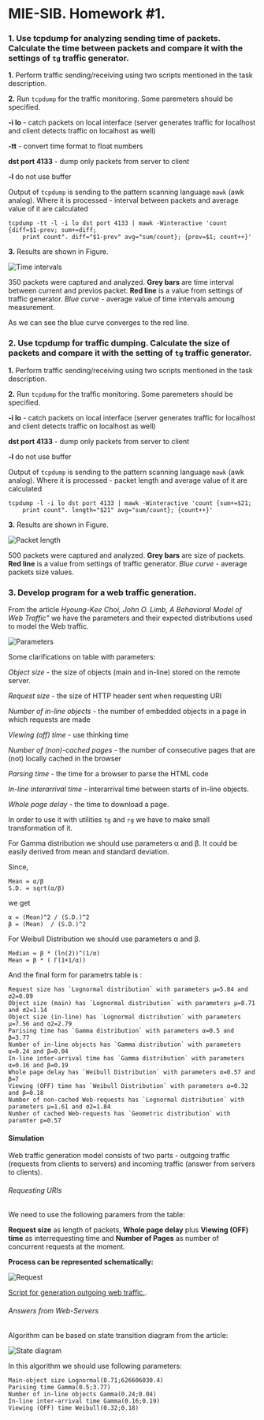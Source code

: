# MIE-SIB. Homework #1. 

### 1. Use tcpdump for analyzing sending time of packets. Calculate the time between packets and compare it with the settings of `tg` traffic generator.

 **1.** Perform traffic sending/receiving using two scripts mentioned in the task description.

 **2.** Run `tcpdump` for the traffic monitoring. Some paremeters should be specified. 
	
   **-i lo** - catch packets on local interface (server generates traffic for localhost and client detects traffic on localhost as well)
	
   **-tt** - convert time format to float numbers
	
   **dst port 4133** - dump only packets from server to client
	
   **-l** do not use buffer 
	
Output of `tcpdump` is sending to the pattern scanning language `mawk` (awk analog). Where it is processed - interval between packets and average value of it are calculated

	tcpdump -tt -l -i lo dst port 4133 | mawk -Winteractive 'count {diff=$1-prev; sum+=diff; 
		print count". diff="$1-prev" avg="sum/count}; {prev=$1; count++}'

**3.** Results are shown in Figure.

![Time intervals](https://github.com/platomik/MIE-SIB/raw/master/homework2/timeintervals.jpg)

350 packets were captured and analyzed. **Grey bars** are time interval between current and previos packet. **Red line** is a value from settings of traffic generator. *Blue curve* - average value of time intervals amoung measurement. 

As we can see the blue curve converges to the red line.

### 2. Use tcpdump for traffic dumping. Calculate the size of packets and compare it with the setting of `tg` traffic generator.

 **1.** Perform traffic sending/receiving using two scripts mentioned in the task description.

 **2.** Run `tcpdump` for the traffic monitoring. Some paremeters should be specified. 

   **-i lo** - catch packets on local interface (server generates traffic for localhost and client detects traffic on localhost as well)
	
   **dst port 4133** - dump only packets from server to client
	
   **-l** do not use buffer 
	
Output of `tcpdump` is sending to the pattern scanning language `mawk` (awk analog). Where it is processed - packet length and average value of it are calculated

	tcpdump -l -i lo dst port 4133 | mawk -Winteractive 'count {sum+=$21; 
		print count". length="$21" avg="sum/count}; {count++}'

**3.** Results are shown in Figure.

![Packet length](https://github.com/platomik/MIE-SIB/raw/master/homework2/packetlength.jpg)

500 packets were captured and analyzed. **Grey bars** are size of packets. **Red line** is a value from settings of traffic generator. *Blue curve* - average packets size values. 

### 3. Develop program for a web traffic generation.

From the article *Hyoung-Kee Choi, John O. Limb, A Behavioral Model of Web Traffic"* we have the parameters and their expected distributions used to model the Web traffic.

![Parameters](https://github.com/platomik/MIE-SIB/raw/master/homework2/parameters.jpg)

Some clarifications on table with parameters:

*Object size* - the size of objects (main and in-line) stored on the remote server.

*Request size* - the size of HTTP header sent when requesting URI

*Number of in-line objects* - the number of embedded objects in a page in which requests are made

*Viewing (off) time* - use thinking time

*Number of (non)-cached pages* - the number of consecutive pages that are (not) locally cached in the browser

*Parsing time* - the time for a browser to parse the HTML code

*In-line interarrival time* - interarrival time between starts of in-line objects.

*Whole page delay* - the time to download a page.

In order to use it with utilities `tg` and `rg` we have to make small transformation of it. 

For Gamma distribution we should use parameters α and β. It could be easily derived from mean and standard deviation.

Since, 

	Mean = α/β
	S.D. = sqrt(α/β)

we get

	α = (Mean)^2 / (S.D.)^2
	β = (Mean)  / (S.D.)^2

For Weibull Distribution we should use parameters α and β. 

	Median = β * (ln(2))^(1/α)
	Mean = β * ( Г(1+1/α)) 

And the final form for parametrs table is :

	Request size has `Lognormal distribution` with parameters μ=5.84 and σ2=0.09
	Object size (main) has `Lognormal distribution` with parameters μ=8.71 and σ2=1.14
	Object size (in-line) has `Lognormal distribution` with parameters μ=7.56 and σ2=2.79
	Parising time has `Gamma distribution` with parameters α=0.5 and β=3.77
	Number of in-line objects has `Gamma distribution` with parameters α=0.24 and β=0.04
	In-line inter-arrival time has `Gamma distribution` with parameters α=0.16 and β=0.19
	Whole page delay has `Weibull Distribution` with parameters α=0.57 and β=7
	Viewing (OFF) time has `Weibull Distribution` with parameters α=0.32 and β=0.18
	Number of non-cached Web-requests has `Lognormal distribution` with parameters μ=1.61 and σ2=1.84
	Number of cached Web-requests has `Geometric distribution` with paramter p=0.57

#### Simulation

Web traffic generation model consists of two parts - outgoing traffic (requests from clients to servers) and incoming traffic (answer from servers to clients).

###### Requesting URIs

We need to use the following paramers from the table:

**Request size** as length of packets, **Whole page delay** plus **Viewing (OFF) time** as interrequesting time and **Number of Pages** as number of concurrent requests at the moment.

**Process can be represented schematically:**

![Request](https://github.com/platomik/MIE-SIB/raw/master/homework2/req.jpg)

[Script for generation outgoing web traffic.](https://github.com/platomik/MIE-SIB/blob/master/homework2/out.sh "out.sh").

###### Answers from Web-Servers

Algorithm can be based on state transition diagram from the article:

![State diagram](https://github.com/platomik/MIE-SIB/raw/master/homework2/statedia.jpg)

In this algorithm we should use following parameters:

	Main-object size Lognormal(8.71;626606030.4)
	Parising time Gamma(0.5;3.77)
	Number of in-line objects Gamma(0.24;0.04)
	In-line inter-arrival time Gamma(0.16;0.19)
	Viewing (OFF) time Weibull(0.32;0.18)



